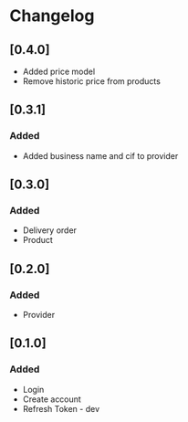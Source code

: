 # Changelog


## [0.4.0]
  - Added price model
  - Remove historic price from products
  
## [0.3.1]

### Added
 - Added business name and cif to provider

## [0.3.0]

### Added
 - Delivery order
 - Product

## [0.2.0]

### Added
 - Provider

## [0.1.0]

### Added
 - Login
 - Create account
 - Refresh Token - dev
